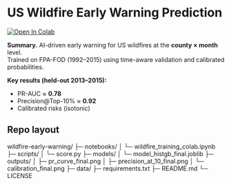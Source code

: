 # US Wildfire Early Warning Prediction

[![Open In Colab](https://colab.research.google.com/assets/colab-badge.svg)](
https://colab.research.google.com/github/ROHITRITESH/wildfire-early-warning-prediction/blob/main/notebooks/wildfire_training_colab.ipynb)

**Summary.** AI-driven early warning for US wildfires at the **county × month** level.  
Trained on FPA-FOD (1992–2015) using time-aware validation and calibrated probabilities.

**Key results (held-out 2013–2015):**
- PR-AUC ≈ **0.78**
- Precision@Top-10% ≈ **0.92**
- Calibrated risks (isotonic)

## Repo layout
wildfire-early-warning/
├─ notebooks/
│ └─ wildfire_training_colab.ipynb
├─ scripts/
│ └─ score.py
├─ models/
│ └─ model_histgb_final.joblib
├─ outputs/
│ ├─ pr_curve_final.png
│ ├─ precision_at_10_final.png
│ └─ calibration_final.png
├─ data/
├─ requirements.txt
├─ README.md
└─ LICENSE
